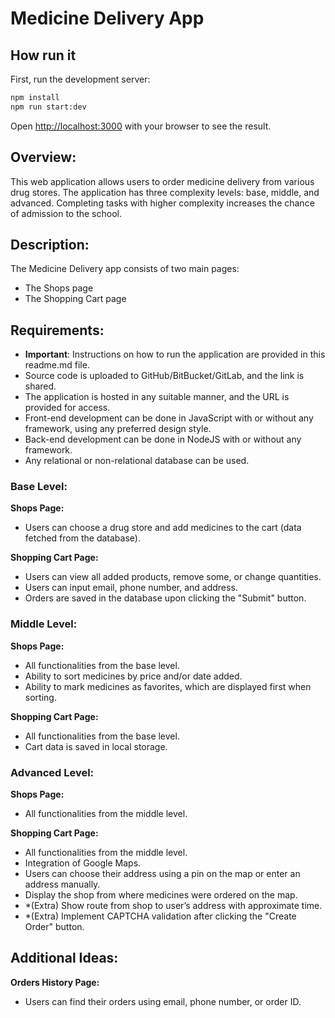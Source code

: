 # Medicine Delivery App

## How run it

First, run the development server:

```bash
npm install
npm run start:dev
```

Open [http://localhost:3000](http://localhost:3000) with your browser to see the result.

## Overview:

This web application allows users to order medicine delivery from various drug stores. The application has three complexity levels: base, middle, and advanced. Completing tasks with higher complexity increases the chance of admission to the school.

## Description:

The Medicine Delivery app consists of two main pages:

- The Shops page
- The Shopping Cart page

## Requirements:

- **Important**: Instructions on how to run the application are provided in this readme.md file.
- Source code is uploaded to GitHub/BitBucket/GitLab, and the link is shared.
- The application is hosted in any suitable manner, and the URL is provided for access.
- Front-end development can be done in JavaScript with or without any framework, using any preferred design style.
- Back-end development can be done in NodeJS with or without any framework.
- Any relational or non-relational database can be used.

### Base Level:

**Shops Page:**

- Users can choose a drug store and add medicines to the cart (data fetched from the database).

**Shopping Cart Page:**

- Users can view all added products, remove some, or change quantities.
- Users can input email, phone number, and address.
- Orders are saved in the database upon clicking the "Submit" button.

### Middle Level:

**Shops Page:**

- All functionalities from the base level.
- Ability to sort medicines by price and/or date added.
- Ability to mark medicines as favorites, which are displayed first when sorting.

**Shopping Cart Page:**

- All functionalities from the base level.
- Cart data is saved in local storage.

### Advanced Level:

**Shops Page:**

- All functionalities from the middle level.

**Shopping Cart Page:**

- All functionalities from the middle level.
- Integration of Google Maps.
- Users can choose their address using a pin on the map or enter an address manually.
- Display the shop from where medicines were ordered on the map.
- \*(Extra) Show route from shop to user’s address with approximate time.
- \*(Extra) Implement CAPTCHA validation after clicking the "Create Order" button.

## Additional Ideas:

**Orders History Page:**

- Users can find their orders using email, phone number, or order ID.

